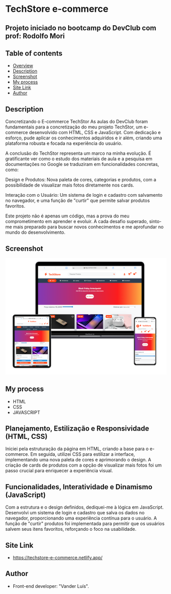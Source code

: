 <h1> TechStore e-commerce</h1>
<h2> Projeto iniciado no bootcamp do DevClub com prof: Rodolfo Mori</h2>

## Table of contents
- [Overview](#overview)
- [Description](#description)
- [Screenshot](#screenshot)
- [My process](#my-process)
- [Site Link](#site-link)
- [Author](#author)


## Description
Concretizando o E-commerce TechStor
As aulas do DevClub foram fundamentais para a concretização do meu projeto TechStor, um e-commerce desenvolvido com HTML, CSS e JavaScript. Com dedicação e esforço, pude aplicar os conhecimentos adquiridos e ir além, criando uma plataforma robusta e focada na experiência do usuário.

A conclusão do TechStor representa um marco na minha evolução. É gratificante ver como o estudo dos materiais de aula e a pesquisa em documentações no Google se traduziram em funcionalidades concretas, como:

Design e Produtos: Nova paleta de cores, categorias e produtos, com a possibilidade de visualizar mais fotos diretamente nos cards.

Interação com o Usuário: Um sistema de login e cadastro com salvamento no navegador, e uma função de "curtir" que permite salvar produtos favoritos.

Este projeto não é apenas um código, mas a prova do meu comprometimento em aprender e evoluir. A cada desafio superado, sinto-me mais preparado para buscar novos conhecimentos e me aprofundar no mundo do desenvolvimento.

## Screenshot
![](./img/responsivo.png)

## My process
- HTML
- CSS
- JAVASCRIPT

<h2> Planejamento, Estilização e Responsividade (HTML, CSS)</h2>
Iniciei pela estruturação da página em HTML, criando a base para o e-commerce. Em seguida, 
utilizei CSS para estilizar a interface, implementando uma nova paleta de cores e aprimorando o design. 
A criação de cards de produtos com a opção de visualizar mais fotos foi um passo crucial para enriquecer a experiência visual.

<h2>Funcionalidades, Interatividade e Dinamismo (JavaScript)</h2>
Com a estrutura e o design definidos, dediquei-me à lógica em JavaScript. Desenvolvi um sistema de login e cadastro que salva os dados no navegador, 
proporcionando uma experiência contínua para o usuário.
A função de "curtir" produtos foi implementada para permitir que os usuários salvem seus itens favoritos, reforçando o foco na usabilidade.


## Site Link
- https://techstore-e-commerce.netlify.app/

## Author
- Front-end developer: "Vander Luís".
